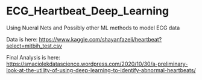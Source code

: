 # ECG_Heartbeat_Deep_Learning
Using Nueral Nets and Possibly other ML methods to model ECG data

Data is here:
https://www.kaggle.com/shayanfazeli/heartbeat?select=mitbih_test.csv

Final Analysis is here:
https://smaciolekdatascience.wordpress.com/2020/10/30/a-preliminary-look-at-the-utility-of-using-deep-learning-to-identify-abnormal-heartbeats/
